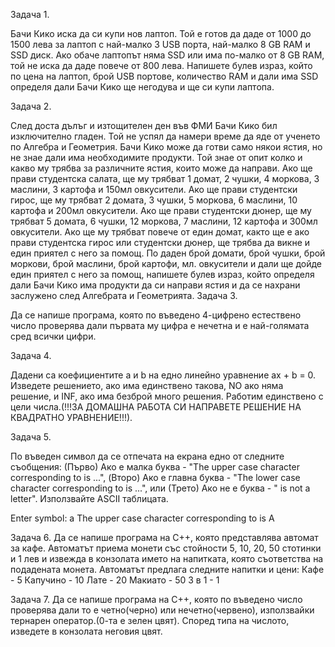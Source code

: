 Задача 1.

Бачи Кико иска да си купи нов лаптоп. Той е готов да даде от 1000 до 1500 лева за лаптоп с най-малко 3 USB порта, най-малко 8 GB RAM и SSD диск. Ако обаче лаптопът няма SSD или има по-малко от 8 GB RAM, той не иска да даде повече от 800 лева. Напишете булев израз, който по цена на лаптоп, брой USB портове, количество RAM и дали има SSD определя дали Бачи Кико ще негодува и ще си купи лаптопа.


Задача 2.

След доста дълъг и изтощителен ден във ФМИ Бачи Кико бил изключително гладен. Той не успял да намери време да яде от ученето по Алгебра и Геометрия. Бачи Кико може да готви само някои ястия, но не знае дали има необходимите продукти.
Той знае от опит колко и какво му трябва за различните ястия, които може да направи.
Ако ще прави студентска салата, ще му трябват 1 домат, 2 чушки, 4 моркова, 3 маслини, 3 картофа и 150мл овкусители.
Ако ще прави студентски гирос, ще му трябват 2 домата, 3 чушки, 5 моркова, 6 маслини, 10 картофа и 200мл овкусители.
Ако ще прави студентски дюнер, ще му трябват 5 домата, 6 чушки, 12 моркова, 7 маслини, 12 картофа и 300мл овкусители.
Ако ще му трябват повече от един домат, както ще е ако прави студентска гирос или студентски дюнер, ще трябва да викне и един приятел с него за помощ. По даден брой домати, брой чушки, брой моркови, брой маслини, брой картофи, мл. овкусители и дали ще дойде един приятел с него за помощ, напишете булев израз, който определя дали Бачи Кико има продукти да си направи ястия и да се нахрани заслужено след Алгебрата и Геометрията.
Задача 3.

Да се напише програма, която по въведено 4-цифрено естествено число проверява дали първата му цифра е нечетна и е най-голямата сред всички цифри.

Задача 4.

Дадени са коефициентите a и b на едно линейно уравнение ax + b = 0. Изведете решението, ако има единствено такова, NO ако няма решение, и INF, ако има безброй много решения. Работим единствено с цели числа.(!!!ЗА ДОМАШНА РАБОТА СИ НАПРАВЕТЕ РЕШЕНИЕ НА КВАДРАТНО УРАВНЕНИЕ!!!).

Задача 5.

По въведен символ да се отпечата на екрана едно от следните съобщения: (Първо) Ако е малка буква - "The upper case character corresponding to is ...", (Второ) Ако е главна буква - "The lower case character corresponding to is ...", или (Трето) Ако не е буква - " is not a letter". Използвайте ASCII таблицата.

Enter symbol: a
The upper case character corresponding to is A


Задача 6.
Да се напише програма на C++, която представлява автомат за кафе. Автоматът приема монети със стойности 5, 10, 20, 50 стотинки и 1 лев и извежда в конзолата името на напитката, която съответства на подадената монета. 
Автоматът предлага следните напитки и цени:
Кафе - 5 
Капучино - 10 
Лате - 20
Макиато - 50
3 в 1 - 1


Задача 7.
Да се напише програма на C++, която по въведено число проверява дали то е четно(черно) или нечетно(червено), използвайки тернарен оператор.(0-та е зелен цвят). Според типа на числото, изведете в конзолата неговия цвят.
